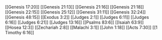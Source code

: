 [[Genesis 17:20]]
[[Genesis 21:13]]
[[Genesis 21:16]]
[[Genesis 21:18]]
[[Genesis 22:15]]
[[Genesis 25:12]]
[[Genesis 31:11]]
[[Genesis 32:24]]
[[Genesis 48:15]]
[[Exodus 3:2]]
[[Judges 2:1]]
[[Judges 6:11]]
[[Judges 6:16]]
[[Judges 6:21]]
[[Judges 13:16]]
[[Psalms 83:6]]
[[Isaiah 63:9]]
[[Hosea 12:3]]
[[Zechariah 2:8]]
[[Malachi 3:1]]
[[John 1:18]]
[[Acts 7:30]]
[[1 Timothy 6:16]]

